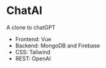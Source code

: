 # ChatAI

A clone to chatGPT

* Frontend: Vue
* Backend: MongoDB and Firebase
* CSS: Taliwind
* REST: OpenAI
